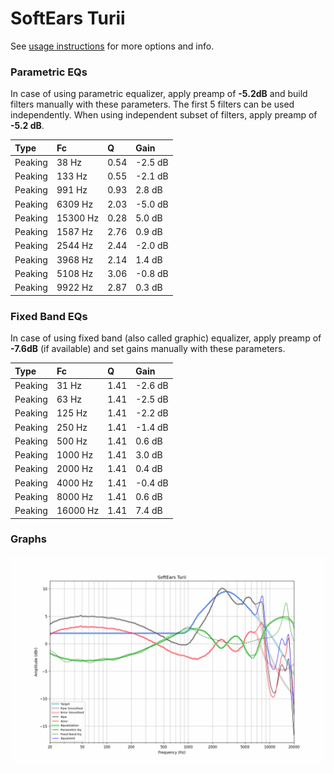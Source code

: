 # SoftEars Turii
See [usage instructions](https://github.com/jaakkopasanen/AutoEq#usage) for more options and info.

### Parametric EQs
In case of using parametric equalizer, apply preamp of **-5.2dB** and build filters manually
with these parameters. The first 5 filters can be used independently.
When using independent subset of filters, apply preamp of **-5.2 dB**.

| Type    | Fc       |    Q | Gain    |
|:--------|:---------|:-----|:--------|
| Peaking | 38 Hz    | 0.54 | -2.5 dB |
| Peaking | 133 Hz   | 0.55 | -2.1 dB |
| Peaking | 991 Hz   | 0.93 | 2.8 dB  |
| Peaking | 6309 Hz  | 2.03 | -5.0 dB |
| Peaking | 15300 Hz | 0.28 | 5.0 dB  |
| Peaking | 1587 Hz  | 2.76 | 0.9 dB  |
| Peaking | 2544 Hz  | 2.44 | -2.0 dB |
| Peaking | 3968 Hz  | 2.14 | 1.4 dB  |
| Peaking | 5108 Hz  | 3.06 | -0.8 dB |
| Peaking | 9922 Hz  | 2.87 | 0.3 dB  |

### Fixed Band EQs
In case of using fixed band (also called graphic) equalizer, apply preamp of **-7.6dB**
(if available) and set gains manually with these parameters.

| Type    | Fc       |    Q | Gain    |
|:--------|:---------|:-----|:--------|
| Peaking | 31 Hz    | 1.41 | -2.6 dB |
| Peaking | 63 Hz    | 1.41 | -2.5 dB |
| Peaking | 125 Hz   | 1.41 | -2.2 dB |
| Peaking | 250 Hz   | 1.41 | -1.4 dB |
| Peaking | 500 Hz   | 1.41 | 0.6 dB  |
| Peaking | 1000 Hz  | 1.41 | 3.0 dB  |
| Peaking | 2000 Hz  | 1.41 | 0.4 dB  |
| Peaking | 4000 Hz  | 1.41 | -0.4 dB |
| Peaking | 8000 Hz  | 1.41 | 0.6 dB  |
| Peaking | 16000 Hz | 1.41 | 7.4 dB  |

### Graphs
![](./SoftEars%20Turii.png)